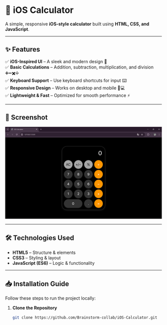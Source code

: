 # 📱 iOS Calculator

A simple, responsive **iOS-style calculator** built using **HTML, CSS, and JavaScript**.

---

## ✨ Features

✅ **iOS-Inspired UI** – A sleek and modern design 🎨  
✅ **Basic Calculations** – Addition, subtraction, multiplication, and division ➕➖✖️➗  
✅ **Keyboard Support** – Use keyboard shortcuts for input ⌨️  
✅ **Responsive Design** – Works on desktop and mobile 📱💻  
✅ **Lightweight & Fast** – Optimized for smooth performance ⚡  

---

## 📸 Screenshot

![iOS Calculator Screenshot](screenshot.png)

---

## 🛠 Technologies Used

- **HTML5** – Structure & elements  
- **CSS3** – Styling & layout  
- **JavaScript (ES6)** – Logic & functionality  

---

## 📥 Installation Guide

Follow these steps to run the project locally:

1. **Clone the Repository**
   ```sh
   git clone https://github.com/Brainstorm-collab/iOS-Calculator.git

